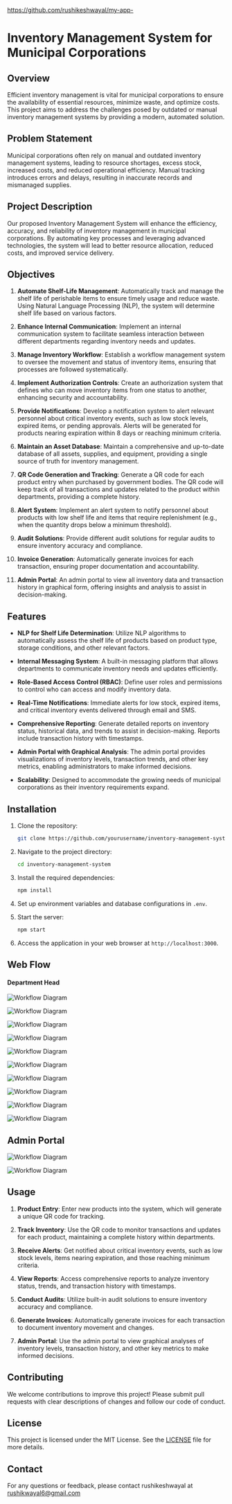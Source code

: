 https://github.com/rushikeshwayal/my-app-

# Inventory Management System for Municipal Corporations

## Overview

Efficient inventory management is vital for municipal corporations to ensure the availability of essential resources, minimize waste, and optimize costs. This project aims to address the challenges posed by outdated or manual inventory management systems by providing a modern, automated solution.

## Problem Statement

Municipal corporations often rely on manual and outdated inventory management systems, leading to resource shortages, excess stock, increased costs, and reduced operational efficiency. Manual tracking introduces errors and delays, resulting in inaccurate records and mismanaged supplies.

## Project Description

Our proposed Inventory Management System will enhance the efficiency, accuracy, and reliability of inventory management in municipal corporations. By automating key processes and leveraging advanced technologies, the system will lead to better resource allocation, reduced costs, and improved service delivery.

## Objectives

1. **Automate Shelf-Life Management**: Automatically track and manage the shelf life of perishable items to ensure timely usage and reduce waste. Using Natural Language Processing (NLP), the system will determine shelf life based on various factors.

2. **Enhance Internal Communication**: Implement an internal communication system to facilitate seamless interaction between different departments regarding inventory needs and updates.

3. **Manage Inventory Workflow**: Establish a workflow management system to oversee the movement and status of inventory items, ensuring that processes are followed systematically.

4. **Implement Authorization Controls**: Create an authorization system that defines who can move inventory items from one status to another, enhancing security and accountability.

5. **Provide Notifications**: Develop a notification system to alert relevant personnel about critical inventory events, such as low stock levels, expired items, or pending approvals. Alerts will be generated for products nearing expiration within 8 days or reaching minimum criteria.

6. **Maintain an Asset Database**: Maintain a comprehensive and up-to-date database of all assets, supplies, and equipment, providing a single source of truth for inventory management.

7. **QR Code Generation and Tracking**: Generate a QR code for each product entry when purchased by government bodies. The QR code will keep track of all transactions and updates related to the product within departments, providing a complete history.

8. **Alert System**: Implement an alert system to notify personnel about products with low shelf life and items that require replenishment (e.g., when the quantity drops below a minimum threshold).

9. **Audit Solutions**: Provide different audit solutions for regular audits to ensure inventory accuracy and compliance.

10. **Invoice Generation**: Automatically generate invoices for each transaction, ensuring proper documentation and accountability.

11. **Admin Portal**: An admin portal to view all inventory data and transaction history in graphical form, offering insights and analysis to assist in decision-making.

## Features

- **NLP for Shelf Life Determination**: Utilize NLP algorithms to automatically assess the shelf life of products based on product type, storage conditions, and other relevant factors.

- **Internal Messaging System**: A built-in messaging platform that allows departments to communicate inventory needs and updates efficiently.

- **Role-Based Access Control (RBAC)**: Define user roles and permissions to control who can access and modify inventory data.

- **Real-Time Notifications**: Immediate alerts for low stock, expired items, and critical inventory events delivered through email and SMS.

- **Comprehensive Reporting**: Generate detailed reports on inventory status, historical data, and trends to assist in decision-making. Reports include transaction history with timestamps.

- **Admin Portal with Graphical Analysis**: The admin portal provides visualizations of inventory levels, transaction trends, and other key metrics, enabling administrators to make informed decisions.

- **Scalability**: Designed to accommodate the growing needs of municipal corporations as their inventory requirements expand.

## Installation

1. Clone the repository:
   ```bash
   git clone https://github.com/yourusername/inventory-management-system.git
   ```

2. Navigate to the project directory:
   ```bash
   cd inventory-management-system
   ```

3. Install the required dependencies:
   ```bash
   npm install
   ```

4. Set up environment variables and database configurations in `.env`.

5. Start the server:
   ```bash
   npm start
   ```

6. Access the application in your web browser at `http://localhost:3000`.

## Web Flow
#### Department Head

![Workflow Diagram](./images/Screenshot%20(100).png)

![Workflow Diagram](./images/Screenshot%20(102).png)

![Workflow Diagram](./images/Screenshot%20(101).png)

![Workflow Diagram](./images/Screenshot%20(103).png)

![Workflow Diagram](./images/Screenshot%20(104).png)

![Workflow Diagram](./images/Screenshot%20(105).png)

![Workflow Diagram](./images/Screenshot%20(106).png)

![Workflow Diagram](./images/Screenshot%20(107).png)

![Workflow Diagram](./images/Screenshot%20(108).png)

![Workflow Diagram](./images/Screenshot%20(109).png)



## Admin Portal

![Workflow Diagram](./images/Screenshot%20(113).png)

![Workflow Diagram](./images/Screenshot%20(114).png)
## Usage

1. **Product Entry**: Enter new products into the system, which will generate a unique QR code for tracking.

2. **Track Inventory**: Use the QR code to monitor transactions and updates for each product, maintaining a complete history within departments.

3. **Receive Alerts**: Get notified about critical inventory events, such as low stock levels, items nearing expiration, and those reaching minimum criteria.

4. **View Reports**: Access comprehensive reports to analyze inventory status, trends, and transaction history with timestamps.

5. **Conduct Audits**: Utilize built-in audit solutions to ensure inventory accuracy and compliance.

6. **Generate Invoices**: Automatically generate invoices for each transaction to document inventory movement and changes.

7. **Admin Portal**: Use the admin portal to view graphical analyses of inventory levels, transaction history, and other key metrics to make informed decisions.

## Contributing

We welcome contributions to improve this project! Please submit pull requests with clear descriptions of changes and follow our code of conduct.

## License

This project is licensed under the MIT License. See the [LICENSE](LICENSE) file for more details.

## Contact

For any questions or feedback, please contact rushikeshwayal at rushikwayal6@gmail.com

